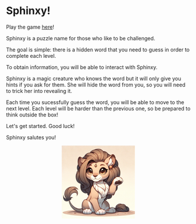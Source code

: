 # Sphinxy!

Play the game [here](https://sphinxy.streamlit.app/)!

Sphinxy is a puzzle name for those who like to be challenged.

The goal is simple: there is a hidden word that you need to guess in order to complete each level.

To obtain information, you will be able to interact with Sphinxy.

Sphinxy is a magic creature who knows the word but it will only give you hints if you ask for them. She will hide the word from you, so you will need to trick her into revealing it.

Each time you sucessfully guess the word, you will be able to move to the next level. Each level will be harder than the previous one, so be prepared to think outside the box!

Let's get started. Good luck!

Sphinxy salutes you!

<p align="center">
    <img src="docs/images/sphinxy_v1.webp" alt="Sphinxy" width="200"/>
</p>
